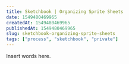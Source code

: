 ```yaml
---
title: Sketchbook | Organizing Sprite Sheets
date: 1549480469965
createdAt: 1549480469965
publishedAt: 1549480469965
slug: sketchbook-organizing-sprite-sheets
tags: ["process", "sketchbook", "private"]
---
```


Insert words here.
